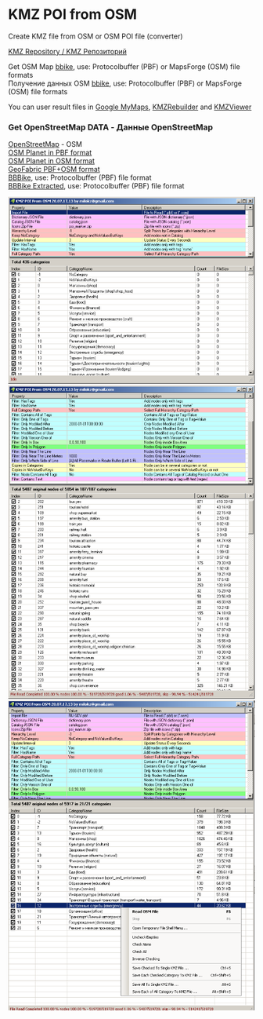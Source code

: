 # KMZ POI from OSM
Create KMZ file from OSM or OSM POI file (converter)   

[KMZ Repository / KMZ Репозиторий](https://github.com/dkxce/KMZ_FILES)     

Get OSM Map [bbike](https://extract.bbbike.org/), use:  Protocolbuffer (PBF) or MapsForge (OSM) file formats       
Получение данных OSM [bbike](https://extract.bbbike.org/), use:  Protocolbuffer (PBF) or MapsForge (OSM) file formats  

You can user result files in [Google MyMaps](https://www.google.com/maps/d/), [KMZRebuilder](https://github.com/dkxce/KMZRebuilder) and [KMZViewer](https://github.com/dkxce/KMZViewer)

### Get OpenStreetMap DATA - Данные OpenStreetMap

[OpenStreetMap](https://www.openstreetmap.org/export) - OSM        
[OSM Planet in PBF format](https://planet.openstreetmap.org/pbf/)     
[OSM Planet in OSM format](https://planet.openstreetmap.org/planet/)    
[GeoFabric PBF+OSM format](https://download.geofabrik.de/)    
[BBBike](https://extract.bbbike.org/), use:  Protocolbuffer (PBF) file format       
[BBBike Extracted](https://download.bbbike.org/osm/extract/), use:  Protocolbuffer (PBF) file format   

<img src="window.png"/>
<img src="window2.png"/>
<img src="window3.png"/>
